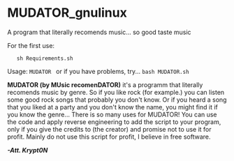 # MUDATOR_gnulinux
A program that literally recomends music... so good taste music

 For the first use:
 ```
    sh Requirements.sh
 ```
Usage:
    ```
    MUDATOR 
    ```
    or if you have problems, try...
    ```
    bash MUDATOR.sh
    ```
    
**MUDATOR (by MUsic recomenDATOR)** it's a programm that literally recomends music by genre. So if you like rock (for example.) you can listen some good rock songs that probably you don't know. Or if you heard a song that you liked at a party and you don't know the name, you might find it if you know the genre... There is so many uses for MUDATOR!
You can use the code and apply reverse engineering to add the script to your program, only if you give the credits to <Krypt0N> (the creator) and promise not to use it for profit. Mainly do not use this script for profit, I believe in free software.
  
 ***-Att. Krypt0N*** 
